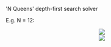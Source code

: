 'N Queens' depth-first search solver

E.g. N = 12:

<p align="center">
	<img src="output.gif"/>
	<br>
	<img src="backtracks.png"/>
</p>
